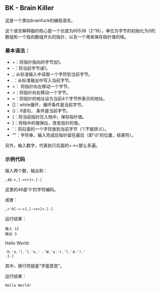 ## BK - Brain Killer
这是一个类似brainfuck的编程语言。

这个语言解释器的核心是一个长度为65536（2^16），单位为字节的初始化为0的数组和一个指向数组开头的指针，以及一个用来保存指针值的栈。

### 基本语法：
- +：将指针指向的字节加1。
- -：将当前字节减1。
- ,: 从标准输入中读取一个字符到当前字节。
- .：从标准输出中写入当前字节。
- <： 将指针向左移动一个字节。
- \>：将指针向右移动一个字节。
- =：将指针的地址设为当前4个字节所表示的地址。
- []：while循环，循环条件是当前字节。
- ()：if语句， 条件是当前字节。
- {：将当前指针压入栈中，保存指针值。
- }：将栈中的值弹出，改变指针的值。
- '：将后面的一个字符放到当前字节（'\\'不能转义）。
- ""：字符串，输入完成后指针留在最后（即'\\0'的位置，结束符）。

另外，输入数字，代表执行后面的+-><那么多遍。

### 示例代码

输入两个数，输出和：
```
,48->,[-<+>]<.[-]
```
这里的48是'0'的字符编码。

或者：
```
,>'0[-<->],[-<+>]<.[-]
```

运行结果：
```
输入 12
输出 3
```

Hello World:
```
'H.'e.'l.'l.'o.' .'W.'o.'r.'l.'d.'!.'
.[-]
```
其中，换行符就是“字面意思”。

运行结果：
```
Hello World!
```
